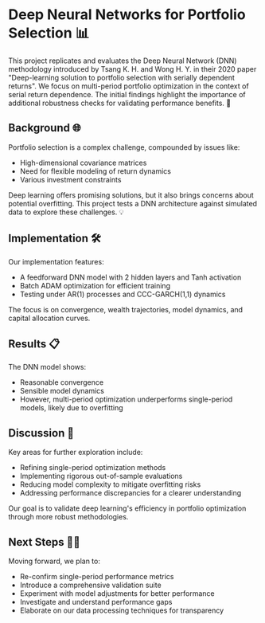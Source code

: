 # Deep Neural Networks for Portfolio Selection 📊

This project replicates and evaluates the Deep Neural Network (DNN) methodology introduced by Tsang K. H. and Wong H. Y. in their 2020 paper "Deep-learning solution to portfolio selection with serially dependent returns". We focus on multi-period portfolio optimization in the context of serial return dependence. The initial findings highlight the importance of additional robustness checks for validating performance benefits. 🚀

## Background 🌐

Portfolio selection is a complex challenge, compounded by issues like:

- High-dimensional covariance matrices 
- Need for flexible modeling of return dynamics 
- Various investment constraints 

Deep learning offers promising solutions, but it also brings concerns about potential overfitting. This project tests a DNN architecture against simulated data to explore these challenges. 💡

## Implementation 🛠️

Our implementation features:

- A feedforward DNN model with 2 hidden layers and Tanh activation 
- Batch ADAM optimization for efficient training 
- Testing under AR(1) processes and CCC-GARCH(1,1) dynamics 

The focus is on convergence, wealth trajectories, model dynamics, and capital allocation curves. 

## Results 📋

The DNN model shows:

- Reasonable convergence 
- Sensible model dynamics 
- However, multi-period optimization underperforms single-period models, likely due to overfitting 

## Discussion 💬

Key areas for further exploration include:

- Refining single-period optimization methods 
- Implementing rigorous out-of-sample evaluations 
- Reducing model complexity to mitigate overfitting risks 
- Addressing performance discrepancies for a clearer understanding 

Our goal is to validate deep learning's efficiency in portfolio optimization through more robust methodologies. 

## Next Steps 🚶‍♂️

Moving forward, we plan to:

- Re-confirm single-period performance metrics 
- Introduce a comprehensive validation suite 
- Experiment with model adjustments for better performance 
- Investigate and understand performance gaps 
- Elaborate on our data processing techniques for transparency 






